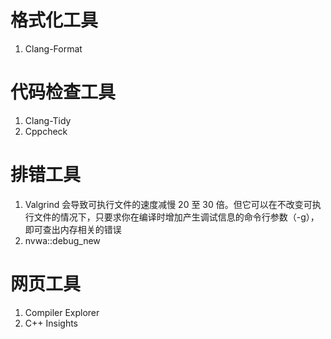 # 格式化工具
1. Clang-Format

# 代码检查工具 
1. Clang-Tidy
2. Cppcheck

# 排错工具
1. Valgrind
会导致可执行文件的速度减慢 20 至 30 倍。但它可以在不改变可执行文件的情况下，只要求你在编译时增加产生调试信息的命令行参数（-g），即可查出内存相关的错误
2. nvwa::debug_new

# 网页工具
1. Compiler Explorer
2. C++ Insights

